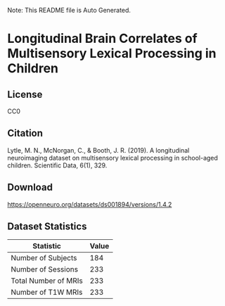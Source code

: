 Note: This README file is Auto Generated.

# Longitudinal Brain Correlates of Multisensory Lexical Processing in Children

## License

CC0

## Citation

Lytle, M. N., McNorgan, C., & Booth, J. R. (2019). A longitudinal neuroimaging dataset on multisensory lexical processing in school-aged children. Scientific Data, 6(1), 329.

## Download

https://openneuro.org/datasets/ds001894/versions/1.4.2

## Dataset Statistics

| Statistic | Value |
| --- | --- |
| Number of Subjects | 184 |
| Number of Sessions | 233 |
| Total Number of MRIs | 233 |
| Number of T1W MRIs | 233 |

